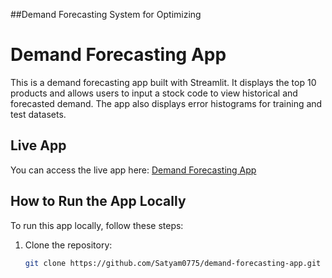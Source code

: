 ##Demand Forecasting System for Optimizing
# Demand Forecasting App

This is a demand forecasting app built with Streamlit. It displays the top 10 products and allows users to input a stock code to view historical and forecasted demand. The app also displays error histograms for training and test datasets.

## Live App
You can access the live app here: [Demand Forecasting App](https://demand-forecasting-app-dmgpaxd59vbr7bs6h7sdkg.streamlit.app/)

## How to Run the App Locally
To run this app locally, follow these steps:

1. Clone the repository:
   ```bash
   git clone https://github.com/Satyam0775/demand-forecasting-app.git
